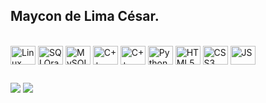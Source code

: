 ## Maycon de Lima César.

  <div style="display: inline_block"><br>
  <img align="center" alt="Linux" height="30" width="40" src="https://cdn.jsdelivr.net/gh/devicons/devicon/icons/linux/linux-original.svg">
  <img align="center" alt="SQLOracle" height="30" width="40" src="https://cdn.jsdelivr.net/gh/devicons/devicon/icons/oracle/oracle-original.svg">  
  <img align="center" alt="MySQL" height="30" width="40" src="https://cdn.jsdelivr.net/gh/devicons/devicon/icons/mysql/mysql-original-wordmark.svg">  
  <img align="center" alt="C++" height="30" width="40" src="https://cdn.jsdelivr.net/gh/devicons/devicon/icons/c/c-original.svg">
  <img align="center" alt="C++" height="30" width="40" src="https://cdn.jsdelivr.net/gh/devicons/devicon/icons/cplusplus/cplusplus-original.svg">
  <img align="center" alt="Python" height="30" width="40" src="https://cdn.jsdelivr.net/gh/devicons/devicon/icons/python/python-original.svg">
  <img align="center" alt="HTML5" height="30" width="40" src="https://cdn.jsdelivr.net/gh/devicons/devicon/icons/html5/html5-original.svg">
  <img align="center" alt="CSS3" height="30" width="40" src="https://cdn.jsdelivr.net/gh/devicons/devicon/icons/css3/css3-original.svg">
  <img align="center" alt="JS" height="30" width="40" src="https://cdn.jsdelivr.net/gh/devicons/devicon/icons/javascript/javascript-original.svg">
</div>
  
  ##
  
   
<div> 
  <a href = "mailto:maycon.limac@gmail.com"><img src="https://img.shields.io/badge/-Gmail-%23333?style=for-the-badge&logo=gmail&logoColor=white" target="_blank"></a>
  <a href="https://www.linkedin.com/in/mayconlimac" target="_blank"><img src="https://img.shields.io/badge/-LinkedIn-%230077B5?style=for-the-badge&logo=linkedin&logoColor=white" target="_blank"></a> 
 
 
 
</div>
  
  
